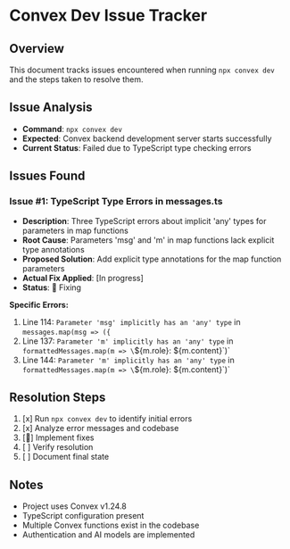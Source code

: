 # Convex Dev Issue Tracker

## Overview
This document tracks issues encountered when running `npx convex dev` and the steps taken to resolve them.

## Issue Analysis
- **Command**: `npx convex dev`
- **Expected**: Convex backend development server starts successfully
- **Current Status**: Failed due to TypeScript type checking errors

## Issues Found

### Issue #1: TypeScript Type Errors in messages.ts
- **Description**: Three TypeScript errors about implicit 'any' types for parameters in map functions
- **Root Cause**: Parameters 'msg' and 'm' in map functions lack explicit type annotations
- **Proposed Solution**: Add explicit type annotations for the map function parameters
- **Actual Fix Applied**: [In progress]
- **Status**: 🔄 Fixing

**Specific Errors:**
1. Line 114: `Parameter 'msg' implicitly has an 'any' type` in `messages.map(msg => ({`
2. Line 137: `Parameter 'm' implicitly has an 'any' type` in `formattedMessages.map(m => \`${m.role}: ${m.content}\`)`
3. Line 144: `Parameter 'm' implicitly has an 'any' type` in `formattedMessages.map(m => \`${m.role}: ${m.content}\`)`

## Resolution Steps
1. [x] Run `npx convex dev` to identify initial errors
2. [x] Analyze error messages and codebase
3. [🔄] Implement fixes
4. [ ] Verify resolution
5. [ ] Document final state

## Notes
- Project uses Convex v1.24.8
- TypeScript configuration present
- Multiple Convex functions exist in the codebase
- Authentication and AI models are implemented 